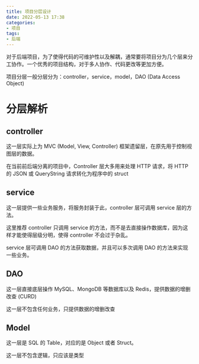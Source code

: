 ```yaml
---
title: 项目分层设计
date: 2022-05-13 17:38
categories:
- 项目
tags:
- 后端
---
```


对于后端项目，为了使得代码的可维护性以及解耦，通常要将项目分为几个层来分工协作。一个优秀的项目结构，对于多人协作、代码更改等更加方便。

项目分层一般分层分为：controller，service，model，DAO (Data Access Object)


# 分层解析

## controller

这一层实际上为 MVC (Model, View, Controller) 框架遗留层，在原先用于控制视图层的数据。

在当前前后端分离的项目中，Controller 层大多用来处理 HTTP 请求，将 HTTP 的 JSON 或 QueryString 请求转化为程序中的 struct 

## service

这一层提供一些业务服务，将服务封装于此，controller 层可调用 service 层的方法。

这里推荐 controller 只调用 service 的方法，而不是去直接操作数据库，因为这样才能使得层级分明，使得 controller 不会过于杂乱。

service 层可调用 DAO 的方法获取数据，并且可以多次调用 DAO 的方法来实现一些业务。<!-- more -->

## DAO

这一层直接底层操作 MySQL、MongoDB 等数据库以及 Redis，提供数据的增删改查 (CURD)

这一层不包含任何业务，只提供数据的增删改查

## Model

这一层是 SQL 的 Table，对应的是 Object 或者 Struct。

这一层不包含逻辑，只应该是类型